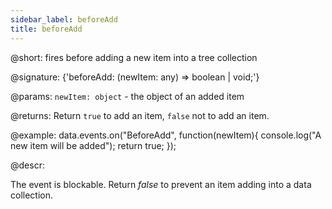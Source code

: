 ```yaml
---
sidebar_label: beforeAdd
title: beforeAdd
---          
```


@short: fires before adding a new item into a tree collection

@signature: {'beforeAdd: (newItem: any) => boolean | void;'}

@params:
`newItem: object` - the object of an added item

@returns:
Return `true` to add an item, `false` not to add an item.

@example:
data.events.on("BeforeAdd", function(newItem){
	console.log("A new item will be added");
    return true;
});

@descr:

The event is blockable. Return *false* to prevent an item adding into a data collection.

[comment]: # (@relatedapi: tree_collection/api/afteradd_event.md)
